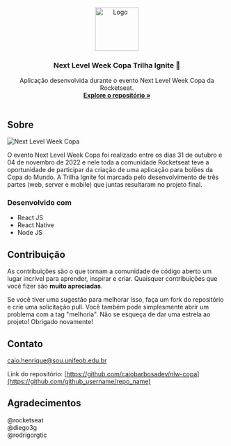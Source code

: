 <a name="readme-top"></a>

<br />
<div align="center">
  <a href="https://github.com/caiobarbosadev/nlw-copa">
    <img src="https://global-uploads.webflow.com/61d83a2ebb0ae01ab96e841a/63515ac12e41657ee4f6f8f0_logo-nlw-copa.svg" alt="Logo" width="100" height="100">
  </a>

<h3 align="center">Next Level Week Copa Trilha Ignite 🚀</h3>

  <p align="center">
    Aplicação desenvolvida durante o evento Next Level Week Copa da Rocketseat.
    <br />
    <a href="https://github.com/caiobarbosadev/nlw-copa"><strong>Explore o repositório »</strong></a>
    <br />
    <br />
  </p>
</div>

## Sobre

![Next Level Week Copa](https://s3-alpha.figma.com/hub/file/2546625554/2346abd9-ef40-4a17-9b13-22b010f9f559-cover.png)

O evento Next Level Week Copa foi realizado entre os dias 31 de outubro e 04 de novembro de 2022 e nele toda a comunidade Rocketseat teve a oportunidade de participar da criação de uma aplicação para bolões da Copa do Mundo.
A Trilha Ignite foi marcada pelo desenvolvimento de três partes (web, server e mobile) que juntas resultaram no projeto final.

### Desenvolvido com

* React JS
* React Native
* Node JS

## Contribuição

As contribuições são o que tornam a comunidade de código aberto um lugar incrível para aprender, inspirar e criar. Quaisquer contribuições que você fizer são **muito apreciadas**.

Se você tiver uma sugestão para melhorar isso, faça um fork do repositório e crie uma solicitação pull. Você também pode simplesmente abrir um problema com a tag "melhoria".
Não se esqueça de dar uma estrela ao projeto! Obrigado novamente!

## Contato

caio.henrique@sou.unifeob.edu.br

Link do repositório: [https://github.com/caiobarbosadev/nlw-copa](https://github.com/github_username/repo_name)

## Agradecimentos

@rocketseat
<br />
@diego3g
<br />
@rodrigorgtic
